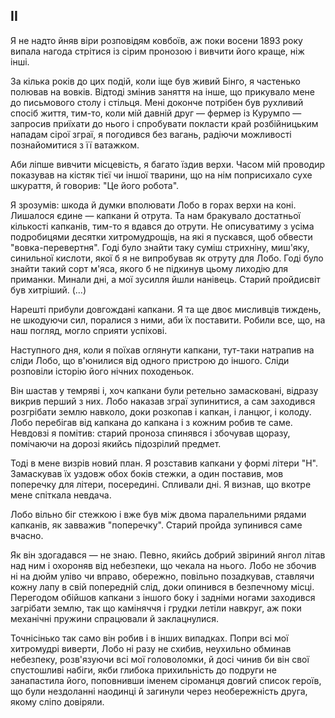## II

Я не надто йняв віри розповідям ковбоїв, аж поки восени 1893 року випала нагода стрітися із сірим пронозою і вивчити його краще, ніж інші.

За кілька років до цих подій, коли іще був живий Бінго, я частенько полював на вовків.
Відтоді змінив заняття на інше, що прикувало мене до письмового столу і стільця.
Мені доконче потрібен був рухливий спосіб життя, тим-то, коли мій давній друг — фермер із Курумпо — запросив приїхати до нього і спробувати покласти край розбійницьким нападам сірої зграї, я погодився без вагань, радіючи можливості познайомитися з її ватажком.

Аби ліпше вивчити місцевість, я багато їздив верхи.
Часом мій проводир показував на кістяк тієї чи іншої тварини, що на нім поприсихало сухе шкураття, й говорив: "Це його робота".

Я зрозумів: шкода й думки вполювати Лобо в горах верхи на коні.
Лишалося єдине — капкани й отрута.
Та нам бракувало достатньої кількості капканів, тим-то я вдався до отрути.
Не описуватиму з усіма подробицями десятки хитромудрощів, на які я пускався, щоб обвести "вовка-перевертня".
Годі було знайти таку суміш стрихніну, миш'яку, синильної кислоти, якої б я не випробував як отруту для Лобо.
Годі було знайти такий сорт м'яса, якого б не підкинув цьому лиходію для приманки.
Минали дні, а мої зусилля йшли нанівець.
Старий пройдисвіт був хитріший.
(...)

Нарешті прибули довгождані капкани.
Я та ще двоє мисливців тиждень, не шкодуючи сил, поралися з ними, аби їх поставити.
Робили все, що, на наш погляд, могло сприяти успіхові.

Наступного дня, коли я поїхав оглянути капкани, тут-таки натрапив на сліди Лобо, що в'юнилися від одного пристрою до іншого.
Сліди розповіли історію його нічних походеньок.

Він шастав у темряві і, хоч капкани були ретельно замасковані, відразу викрив перший з них.
Лобо наказав зграї зупинитися, а сам заходився розгрібати землю навколо, доки розкопав і капкан, і ланцюг, і колоду.
Лобо перебігав від капкана до капкана і з кожним робив те саме.
Невдовзі я помітив: старий проноза спинявся і збочував щоразу, помічаючи на дорозі якийсь підозрілий предмет.

Тоді в мене визрів новий план.
Я розставив капкани у формі літери "Н".
Замаскував їх уздовж обох боків стежки, а один поставив, мов поперечку для літери, посередині.
Спливали дні.
Я визнав, що вкотре мене спіткала невдача.

Лобо вільно біг стежкою і вже був між двома паралельними рядами капканів, як завважив "поперечку".
Старий пройда зупинився саме вчасно.

Як він здогадався — не знаю.
Певно, якийсь добрий звіриний янгол літав над ним і охороняв від небезпеки, що чекала на нього.
Лобо не збочив ні на дюйм уліво чи вправо, обережно, повільно позадкував, ставлячи кожну лапу в свій попередній слід, доки опинився в безпечному місці.
Перегодом обійшов капкани з іншого боку і задніми ногами заходився загрібати землю, так що каміняччя і грудки летіли навкруг, аж поки механічні пружини спрацювали й заклацнулися.

Точнісінько так само він робив і в інших випадках.
Попри всі мої хитромудрі виверти, Лобо ні разу не схибив, неухильно обминав небезпеку, розв'язуючи всі мої головоломки, й досі чинив би він свої спустошливі набіги, якби глибока прихильність до подруги не занапастила його, поповнивши іменем сіроманця довгий список героїв, що були нездоланні наодинці й загинули через необережність друга, якому сліпо довіряли.
